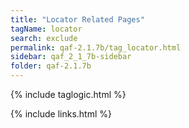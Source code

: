 ```yaml
---
title: "Locator Related Pages"
tagName: locator
search: exclude
permalink: qaf-2.1.7b/tag_locator.html
sidebar: qaf_2_1_7b-sidebar
folder: qaf-2.1.7b
---
```

{% include taglogic.html %}

{% include links.html %}
